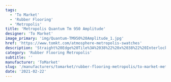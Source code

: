 ```yaml
---
tags:
  - 'To Market'
  - 'Rubber Flooring'
  - 'Metropolis'
title: 'Metropolis Quantum Tm 950 Amplitude'
designer: 'To Market'
image_primary: 'img/Quantum-TM950%20Amplitude_1.jpg'
href: 'https://www.tomkt.com/atmosphere-metropolis-swatches'
description: 'Straight%20Edge%20Tile%3A%2038%22%20x%2038%22%20Interlocking%20Tile%3A%2037%22%20x%2037%22'
category: 'Rubber Flooring Metropolis'
subtitle: ''
manufacturer: 'ToMarket'
slug: '/manufacturers/tomarket/rubber-flooring-metropolis/to-market-metropolis-quantum-tm-950-amplitude'
date: '2021-02-22'
---
```

